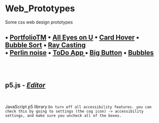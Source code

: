 # Web_Prototypes

Some css web design prototypes

## • [PortfolioTM](https://smrnjeet222.github.io/Web_Prototypes) • [All Eyes on U](https://codepen.io/smrnjeet222/full/rNepXzy) • [Card Hover](https://codepen.io/smrnjeet222/full/RwaVmMY) • [Bubble Sort](https://editor.p5js.org/smrnjeet222/sketches/T0o5woDT5) • [Ray Casting](https://editor.p5js.org/smrnjeet222/sketches/j06TXs4ZF) <br> • [Perlin noise](https://editor.p5js.org/smrnjeet222/sketches/-e5P9I5Vn) • [ToDo App ](https://codepen.io/smrnjeet222/full/vYGxWVK) • [Big Button](https://codepen.io/smrnjeet222/pen/pogBJvG) • [Bubbles](https://editor.p5js.org/smrnjeet222/sketches/0qitg-yFg)

<br><br>

## p5.js - [ _Editor_ ](https://editor.p5js.org/smrnjeet222/collections/fvtHa48dt)

<br>

JavaScript p5 library
`Do turn off all accessibility features. you can check this by going to settings (the cog icon) -> accessibility settings, and make sure you uncheck all of the boxes.`
